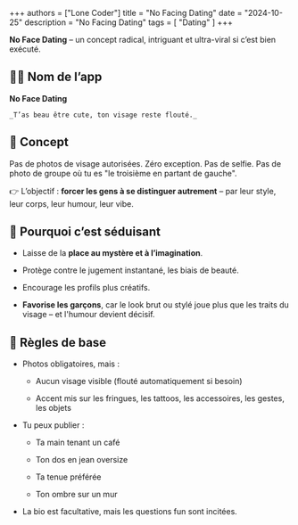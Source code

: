+++
authors = ["Lone Coder"]
title = "No Facing Dating"
date = "2024-10-25"
description = "No Facing Dating"
tags = [
    "Dating"
]
+++

 **No Face Dating** – un concept radical, intriguant et ultra-viral si c’est bien exécuté.

 ## 😶‍🌫️ Nom de l’app

**No Face Dating**

    _T’as beau être cute, ton visage reste flouté._



## 🧠 Concept

Pas de photos de visage autorisées.
Zéro exception. Pas de selfie. Pas de photo de groupe où tu es "le troisième en partant de gauche".

👉 L’objectif : **forcer les gens à se distinguer autrement** – par leur style, leur corps, leur humour, leur vibe.

## 🎯 Pourquoi c’est séduisant

* Laisse de la **place au mystère et à l’imagination**.

* Protège contre le jugement instantané, les biais de beauté.

* Encourage les profils plus créatifs.

* **Favorise les garçons**, car le look brut ou stylé joue plus que les traits du visage – et l'humour devient décisif.

## 📱 Règles de base

* Photos obligatoires, mais :

    * Aucun visage visible (flouté automatiquement si besoin)

    * Accent mis sur les fringues, les tattoos, les accessoires, les gestes, les objets

* Tu peux publier :

    * Ta main tenant un café

    * Ton dos en jean oversize

    * Ta tenue préférée

    * Ton ombre sur un mur

* La bio est facultative, mais les questions fun sont incitées.